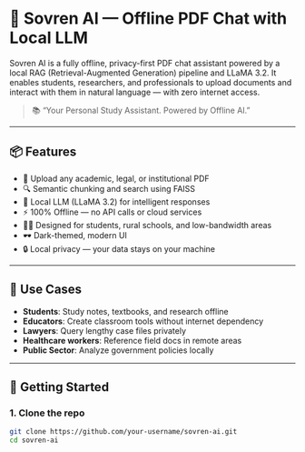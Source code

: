 # 🧠 Sovren AI — Offline PDF Chat with Local LLM

Sovren AI is a fully offline, privacy-first PDF chat assistant powered by a local RAG (Retrieval-Augmented Generation) pipeline and LLaMA 3.2. It enables students, researchers, and professionals to upload documents and interact with them in natural language — with zero internet access.

> 📚 “Your Personal Study Assistant. Powered by Offline AI.”

---

## 📦 Features

- 📂 Upload any academic, legal, or institutional PDF
- 🔍 Semantic chunking and search using FAISS
- 🤖 Local LLM (LLaMA 3.2) for intelligent responses
- ⚡ 100% Offline — no API calls or cloud services
- 🧑‍🎓 Designed for students, rural schools, and low-bandwidth areas
- 🕶️ Dark-themed, modern UI
- 🔒 Local privacy — your data stays on your machine

---

## 🎯 Use Cases

- **Students**: Study notes, textbooks, and research offline  
- **Educators**: Create classroom tools without internet dependency  
- **Lawyers**: Query lengthy case files privately  
- **Healthcare workers**: Reference field docs in remote areas  
- **Public Sector**: Analyze government policies locally

---

## 🚀 Getting Started

### 1. Clone the repo

```bash
git clone https://github.com/your-username/sovren-ai.git
cd sovren-ai
